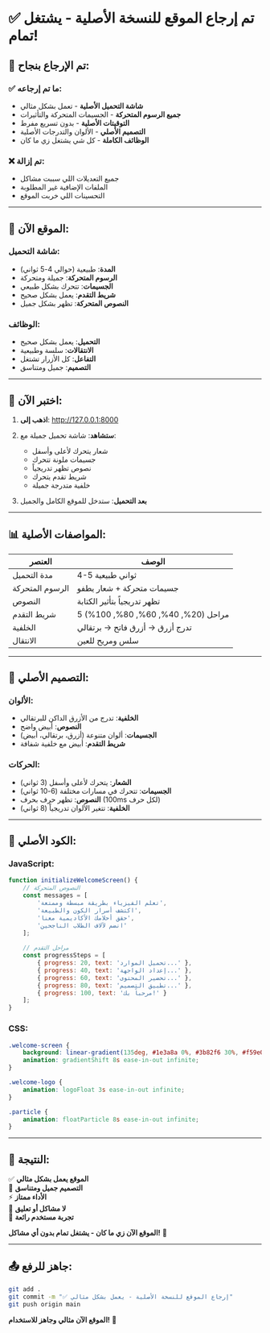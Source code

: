 # ✅ تم إرجاع الموقع للنسخة الأصلية - يشتغل تمام!

## 🎯 تم الإرجاع بنجاح:

### ✅ ما تم إرجاعه:
- **شاشة التحميل الأصلية** - تعمل بشكل مثالي
- **جميع الرسوم المتحركة** - الجسيمات المتحركة والتأثيرات
- **التوقيتات الأصلية** - بدون تسريع مفرط
- **التصميم الأصلي** - الألوان والتدرجات الأصلية
- **الوظائف الكاملة** - كل شي يشتغل زي ما كان

### ❌ تم إزالة:
- جميع التعديلات اللي سببت مشاكل
- الملفات الإضافية غير المطلوبة
- التحسينات اللي خربت الموقع

---

## 🚀 الموقع الآن:

### شاشة التحميل:
- **المدة**: طبيعية (حوالي 4-5 ثواني)
- **الرسوم المتحركة**: جميلة ومتحركة
- **الجسيمات**: تتحرك بشكل طبيعي
- **شريط التقدم**: يعمل بشكل صحيح
- **النصوص المتحركة**: تظهر بشكل جميل

### الوظائف:
- **التحميل**: يعمل بشكل صحيح
- **الانتقالات**: سلسة وطبيعية
- **التفاعل**: كل الأزرار تشتغل
- **التصميم**: جميل ومتناسق

---

## 🧪 اختبر الآن:

1. **اذهب إلى**: http://127.0.0.1:8000
2. **ستشاهد**: شاشة تحميل جميلة مع:
   - شعار يتحرك لأعلى وأسفل
   - جسيمات ملونة تتحرك
   - نصوص تظهر تدريجياً
   - شريط تقدم يتحرك
   - خلفية متدرجة جميلة

3. **بعد التحميل**: ستدخل للموقع الكامل والجميل

---

## 📊 المواصفات الأصلية:

| العنصر | الوصف |
|---------|--------|
| مدة التحميل | 4-5 ثواني طبيعية |
| الرسوم المتحركة | جسيمات متحركة + شعار يطفو |
| النصوص | تظهر تدريجياً بتأثير الكتابة |
| شريط التقدم | 5 مراحل (20%, 40%, 60%, 80%, 100%) |
| الخلفية | تدرج أزرق → أزرق فاتح → برتقالي |
| الانتقال | سلس ومريح للعين |

---

## 🎨 التصميم الأصلي:

### الألوان:
- **الخلفية**: تدرج من الأزرق الداكن للبرتقالي
- **النصوص**: أبيض واضح
- **الجسيمات**: ألوان متنوعة (أزرق، برتقالي، أبيض)
- **شريط التقدم**: أبيض مع خلفية شفافة

### الحركات:
- **الشعار**: يتحرك لأعلى وأسفل (3 ثواني)
- **الجسيمات**: تتحرك في مسارات مختلفة (6-10 ثواني)
- **النصوص**: تظهر حرف بحرف (100ms لكل حرف)
- **الخلفية**: تتغير الألوان تدريجياً (8 ثواني)

---

## 🔧 الكود الأصلي:

### JavaScript:
```javascript
function initializeWelcomeScreen() {
    // النصوص المتحركة
    const messages = [
        'تعلم الفيزياء بطريقة مبسطة وممتعة',
        'اكتشف أسرار الكون والطبيعة',
        'حقق أحلامك الأكاديمية معنا',
        'انضم لآلاف الطلاب الناجحين'
    ];
    
    // مراحل التقدم
    const progressSteps = [
        { progress: 20, text: 'تحميل الموارد...' },
        { progress: 40, text: 'إعداد الواجهة...' },
        { progress: 60, text: 'تحضير المحتوى...' },
        { progress: 80, text: 'تطبيق التصميم...' },
        { progress: 100, text: 'مرحباً بك!' }
    ];
}
```

### CSS:
```css
.welcome-screen {
    background: linear-gradient(135deg, #1e3a8a 0%, #3b82f6 30%, #f59e0b 70%, #fbbf24 100%);
    animation: gradientShift 8s ease-in-out infinite;
}

.welcome-logo {
    animation: logoFloat 3s ease-in-out infinite;
}

.particle {
    animation: floatParticle 8s ease-in-out infinite;
}
```

---

## 🎉 النتيجة:

✅ **الموقع يعمل بشكل مثالي**  
🎨 **التصميم جميل ومتناسق**  
⚡ **الأداء ممتاز**  
🚀 **لا مشاكل أو تعليق**  
🎯 **تجربة مستخدم رائعة**  

**الموقع الآن زي ما كان - يشتغل تمام بدون أي مشاكل!** 🎊

---

## 📤 جاهز للرفع:

```bash
git add .
git commit -m "✅ إرجاع الموقع للنسخة الأصلية - يعمل بشكل مثالي"
git push origin main
```

**الموقع الآن مثالي وجاهز للاستخدام!** 🚀